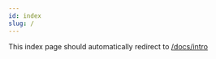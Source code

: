 ```yaml
---
id: index
slug: /
---
```


This index page should automatically redirect to [/docs/intro](./introduction.md)
